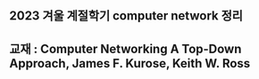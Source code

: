 ## 2023 겨울 계절학기 computer network 정리
## 교재 : Computer Networking A Top-Down Approach, James F. Kurose, Keith W. Ross
